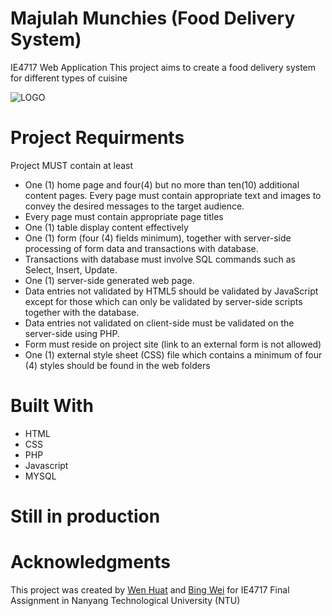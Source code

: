 
# Majulah Munchies (Food Delivery System)
IE4717 Web Application
This project aims to create a food delivery system for different types of cuisine


![LOGO](https://github.com/Huaty/MajulahMunchies/blob/main/asset/Logo.png)


# Project Requirments 
Project MUST contain at least 

* One (1) home page and four(4) but no more than ten(10) additional content pages. Every page must contain appropriate text and images to convey the desired messages to the target audience.
* Every page must contain appropriate page titles 
* One (1) table display content effectively 
* One (1) form (four (4) fields minimum), together with server-side processing of form data and transactions with database. 
* Transactions with database must involve SQL commands such as Select, Insert, Update. 
* One (1) server-side generated web page. 
* Data entries not validated by HTML5 should be validated by JavaScript except for those which can only be validated by server-side scripts together with the database. 
* Data entries not validated on client-side must be validated on the server-side using PHP. 
* Form must reside on project site (link to an external form is not allowed)
*  One (1) external style sheet (CSS) file which contains a minimum of four (4) styles should be found in the web folders 

# Built With 
* HTML
* CSS
* PHP
* Javascript
* MYSQL

# Still in production

# Acknowledgments
This project was created by [Wen Huat](https://www.linkedin.com/in/chua-wen-huat-757583154/) and [Bing Wei](https://www.linkedin.com/in/bingweisg/) for IE4717 Final Assignment in Nanyang Technological University (NTU)
